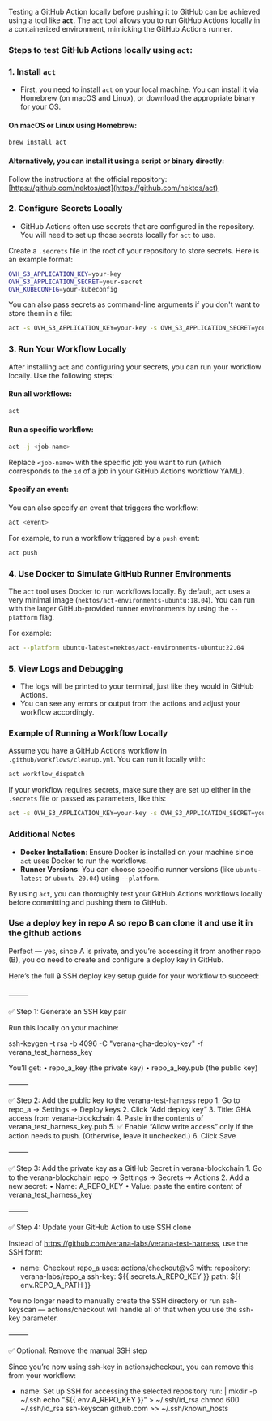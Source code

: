 Testing a GitHub Action locally before pushing it to GitHub can be achieved using a tool like **`act`**. The `act` tool allows you to run GitHub Actions locally in a containerized environment, mimicking the GitHub Actions runner.

### Steps to test GitHub Actions locally using `act`:

### 1. **Install `act`**
   - First, you need to install `act` on your local machine. You can install it via Homebrew (on macOS and Linux), or download the appropriate binary for your OS.

   #### On macOS or Linux using Homebrew:
   ```bash
   brew install act
   ```

   #### Alternatively, you can install it using a script or binary directly:
   Follow the instructions at the official repository: [https://github.com/nektos/act](https://github.com/nektos/act)

### 2. **Configure Secrets Locally**
   - GitHub Actions often use secrets that are configured in the repository. You will need to set up those secrets locally for `act` to use.

   Create a `.secrets` file in the root of your repository to store secrets. Here is an example format:

   ```bash
   OVH_S3_APPLICATION_KEY=your-key
   OVH_S3_APPLICATION_SECRET=your-secret
   OVH_KUBECONFIG=your-kubeconfig
   ```

   You can also pass secrets as command-line arguments if you don't want to store them in a file:

   ```bash
   act -s OVH_S3_APPLICATION_KEY=your-key -s OVH_S3_APPLICATION_SECRET=your-secret -s OVH_KUBECONFIG=your-kubeconfig
   ```

### 3. **Run Your Workflow Locally**
   After installing `act` and configuring your secrets, you can run your workflow locally. Use the following steps:

   #### Run all workflows:
   ```bash
   act
   ```

   #### Run a specific workflow:
   ```bash
   act -j <job-name>
   ```

   Replace `<job-name>` with the specific job you want to run (which corresponds to the `id` of a job in your GitHub Actions workflow YAML).

   #### Specify an event:
   You can also specify an event that triggers the workflow:

   ```bash
   act <event>
   ```

   For example, to run a workflow triggered by a `push` event:
   ```bash
   act push
   ```

### 4. **Use Docker to Simulate GitHub Runner Environments**
   The `act` tool uses Docker to run workflows locally. By default, `act` uses a very minimal image (`nektos/act-environments-ubuntu:18.04`). You can run with the larger GitHub-provided runner environments by using the `--platform` flag.

   For example:
   ```bash
   act --platform ubuntu-latest=nektos/act-environments-ubuntu:22.04
   ```

### 5. **View Logs and Debugging**
   - The logs will be printed to your terminal, just like they would in GitHub Actions.
   - You can see any errors or output from the actions and adjust your workflow accordingly.

### Example of Running a Workflow Locally
Assume you have a GitHub Actions workflow in `.github/workflows/cleanup.yml`. You can run it locally with:

```bash
act workflow_dispatch
```

If your workflow requires secrets, make sure they are set up either in the `.secrets` file or passed as parameters, like this:

```bash
act -s OVH_S3_APPLICATION_KEY=your-key -s OVH_S3_APPLICATION_SECRET=your-secret -s OVH_KUBECONFIG=your-kubeconfig workflow_dispatch
```

### Additional Notes
- **Docker Installation**: Ensure Docker is installed on your machine since `act` uses Docker to run the workflows.
- **Runner Versions**: You can choose specific runner versions (like `ubuntu-latest` or `ubuntu-20.04`) using `--platform`.

By using `act`, you can thoroughly test your GitHub Actions workflows locally before committing and pushing them to GitHub.


### Use a deploy key in repo A so repo B can clone it and use it in the github actions


Perfect — yes, since A is private, and you’re accessing it from another repo (B), you do need to create and configure a deploy key in GitHub.

Here’s the full 🔒 SSH deploy key setup guide for your workflow to succeed:

⸻

✅ Step 1: Generate an SSH key pair

Run this locally on your machine:

ssh-keygen -t rsa -b 4096 -C "verana-gha-deploy-key" -f verana_test_harness_key

You’ll get:
	•	repo_a_key (the private key)
	•	repo_a_key.pub (the public key)

⸻

✅ Step 2: Add the public key to the verana-test-harness repo
	1.	Go to repo_a → Settings → Deploy keys
	2.	Click “Add deploy key”
	3.	Title: GHA access from verana-blockchain
	4.	Paste in the contents of verana_test_harness_key.pub
	5.	✅ Enable “Allow write access” only if the action needs to push. (Otherwise, leave it unchecked.)
	6.	Click Save

⸻

✅ Step 3: Add the private key as a GitHub Secret in verana-blockchain
	1.	Go to the verana-blockchain repo → Settings → Secrets → Actions
	2.	Add a new secret:
	•	Name: A_REPO_KEY
	•	Value: paste the entire content of verana_test_harness_key

⸻

✅ Step 4: Update your GitHub Action to use SSH clone

Instead of https://github.com/verana-labs/verana-test-harness, use the SSH form:

- name: Checkout repo_a
  uses: actions/checkout@v3
  with:
    repository: verana-labs/repo_a
    ssh-key: ${{ secrets.A_REPO_KEY }}
    path: ${{ env.REPO_A_PATH }}

You no longer need to manually create the SSH directory or run ssh-keyscan — actions/checkout will handle all of that when you use the ssh-key parameter.

⸻

✅ Optional: Remove the manual SSH step

Since you’re now using ssh-key in actions/checkout, you can remove this from your workflow:

- name: Set up SSH for accessing the selected repository
  run: |
    mkdir -p ~/.ssh
    echo "${{ env.A_REPO_KEY }}" > ~/.ssh/id_rsa
    chmod 600 ~/.ssh/id_rsa
    ssh-keyscan github.com >> ~/.ssh/known_hosts
